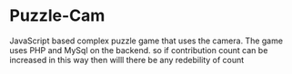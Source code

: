 # Puzzle-Cam
JavaScript based complex puzzle game that uses the camera. The game uses PHP and MySql on the backend. 
so if contribution count can be increased in this way then willl there be any redebility of count
